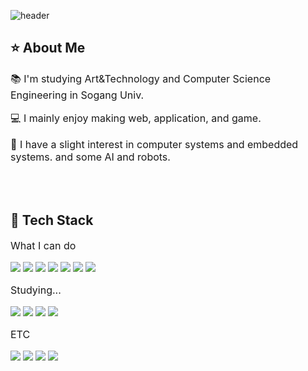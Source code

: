 <div>
  
  <!--Header-->
  ![header](https://capsule-render.vercel.app/api?type=venom&color=FFFCC6&height=300&section=header&text=hello%20-%20ovo-nl-i'm%20hyo&fontSize=40&fontColor=333333)

</div>

<div>
  <!--Body-->
  
  ## ⭐️ About Me
  <p style="font-size: 16px; font-weight: normal;">📚 I'm studying Art&Technology and Computer Science Engineering in Sogang Univ.</p>
  <p style="font-size: 16px; font-weight: normal;">💻 I mainly enjoy making web, application, and game.</p>
  <p style="font-size: 16px; font-weight: normal;">🔧 I have a slight interest in computer systems and embedded systems. and some AI and robots.</p>
  <br/>
  <br/>

  ## 🌟 Tech Stack
  <p style="font-size: 16px; font-weight: normal;">What I can do</p>
  <!--C-->
  <img src="https://img.shields.io/badge/C-A8B9CC?style=flat-square&logo=C&logoColor=black"/>
  <!--C++-->
  <img src="https://img.shields.io/badge/C++-00599C?style=flat-square&logo=C%2B%2B&logoColor=white"/>
  <!--C#-->
  <img src="https://img.shields.io/badge/C%23-239120?style=flat-square&logo=C%20Sharp&logoColor=white"/>
  <!--Java-->
  <img src="https://img.shields.io/badge/Java-007396?style=flat-square&logo=OpenJDK&logoColor=white"/>
  <!--Python-->
  <img src="https://img.shields.io/badge/Python-3776AB?style=flat-square&logo=Python&logoColor=white"/>
  <!--Unity-->
  <img src="https://img.shields.io/badge/Unity-000000?style=flat-square&logo=Unity&logoColor=white"/>
  <!--Oculus-->
  <img src="https://img.shields.io/badge/Oculus-1C1E20?style=flat-square&logo=Oculus&logoColor=white"/>
  <br/>
  
  <p style="font-size: 16px; font-weight: normal;">Studying...</p>
  <!--JavaScript-->
  <img src="https://img.shields.io/badge/JavaScript-F7DF1E?style=flat-square&logo=JavaScript&logoColor=black"/>
  <!--HTML5-->
  <img src="https://img.shields.io/badge/HTML5-E34F26?style=flat-square&logo=HTML5&logoColor=white"/>
  <!--CSS3-->
  <img src="https://img.shields.io/badge/CSS3-1572B6?style=flat-square&logo=CSS3&logoColor=white"/>
  <!--Spring-->
  <img src="https://img.shields.io/badge/Spring-6DB33F?style=flat-square&logo=Spring&logoColor=white"/>
  <br/>
  
  <p style="font-size: 16px; font-weight: normal;">ETC</p>
  <!--Photoshop-->
  <img src="https://img.shields.io/badge/Photoshop-31A8FF?style=flat-square&logo=Adobe%20Photoshop&logoColor=white"/>
  <!--Illustrator-->
  <img src="https://img.shields.io/badge/Illustrator-FF9A00?style=flat-square&logo=Adobe%20Illustrator&logoColor=white"/>
  <!--Premiere Pro-->
  <img src="https://img.shields.io/badge/Premiere%20Pro-9999FF?style=flat-square&logo=Adobe%20Premiere%20Pro&logoColor=white"/>
  <!--Blender-->
  <img src="https://img.shields.io/badge/Blender-F5792A?style=flat-square&logo=Blender&logoColor=white"/>
  <br/><br/>
  
    
  </div>
